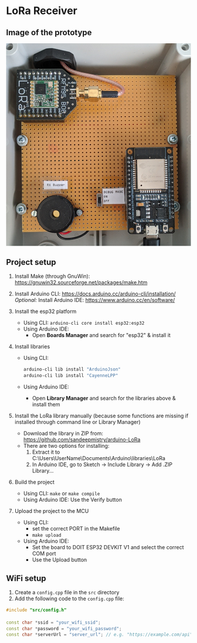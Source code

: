 # LoRa Receiver

## Image of the prototype

![LoRa Receiver](schematics/LoraReceiver_top_down_view.jpg)

## Project setup

1. Install Make (through GnuWin): <https://gnuwin32.sourceforge.net/packages/make.htm>
2. Install Arduino CLI: <https://docs.arduino.cc/arduino-cli/installation/>\
*Optional:* Install Arduino IDE: <https://www.arduino.cc/en/software/>

3. Install the esp32 platform
    - Using CLI: `arduino-cli core install esp32:esp32`
    - Using Arduino IDE:
      - Open **Boards Manager** and search for "esp32" & install it

4. Install libraries
    - Using CLI:

      ```bash
      arduino-cli lib install "ArduinoJson"
      arduino-cli lib install "CayenneLPP"
      
      ```

    - Using Arduino IDE:
      - Open **Library Manager** and search for the libraries above & install them

5. Install the LoRa library manually (because some functions are missing if installed through command line or Library Manager)
    - Download the library in ZIP from: <https://github.com/sandeepmistry/arduino-LoRa>
    - There are two options for installing:
        1. Extract it to C:\Users\UserName\Documents\Arduino\libraries\LoRa
        2. In Arduino IDE, go to Sketch -> Include Library -> Add .ZIP Library...

6. Build the project
    - Using CLI: `make` or `make compile`
    - Using Arduino IDE: Use the Verify button

7. Upload the project to the MCU
    - Using CLI:
      - set the correct PORT in the Makefile
      - `make upload`
    - Using Arduino IDE:
      - Set the board to DOIT ESP32 DEVKIT V1 and select the correct COM port
      - Use the Upload button

## WiFi setup

1. Create a `config.cpp` file in the `src` directory
2. Add the following code to the `config.cpp` file:

```cpp
#include "src/config.h"

const char *ssid = "your_wifi_ssid";
const char *password = "your_wifi_password";
const char *serverUrl = "server_url"; // e.g. "https://example.com/api"
```
